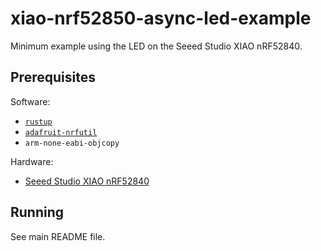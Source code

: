 # xiao-nrf52850-async-led-example

Minimum example using the LED on the Seeed Studio XIAO nRF52840.

## Prerequisites

Software:

* [`rustup`](https://rustup.rs/)
* [`adafruit-nrfutil`](https://github.com/adafruit/Adafruit_nRF52_nrfutil)
* `arm-none-eabi-objcopy`

Hardware:

* [Seeed Studio XIAO nRF52840](https://wiki.seeedstudio.com/XIAO_BLE/)

## Running

See main README file.
